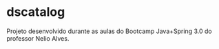 # dscatalog
Projeto desenvolvido durante as aulas do Bootcamp Java+Spring 3.0 do professor Nelio Alves.
